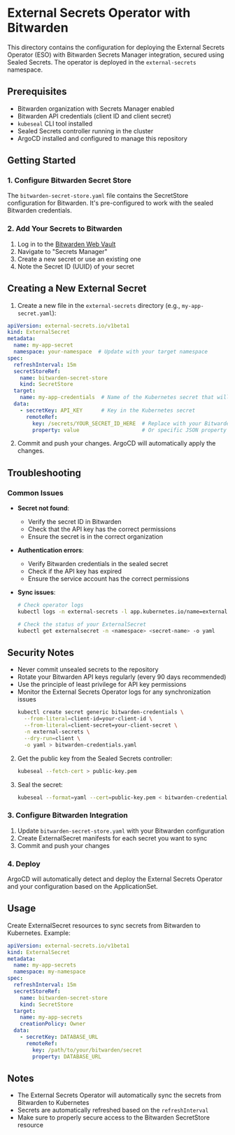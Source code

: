 # External Secrets Operator with Bitwarden

This directory contains the configuration for deploying the External Secrets Operator (ESO) with Bitwarden Secrets Manager integration, secured using Sealed Secrets. The operator is deployed in the `external-secrets` namespace.

## Prerequisites

- Bitwarden organization with Secrets Manager enabled
- Bitwarden API credentials (client ID and client secret)
- `kubeseal` CLI tool installed
- Sealed Secrets controller running in the cluster
- ArgoCD installed and configured to manage this repository

## Getting Started

### 1. Configure Bitwarden Secret Store

The `bitwarden-secret-store.yaml` file contains the SecretStore configuration for Bitwarden. It's pre-configured to work with the sealed Bitwarden credentials.

### 2. Add Your Secrets to Bitwarden

1. Log in to the [Bitwarden Web Vault](https://vault.bitwarden.com/)
2. Navigate to "Secrets Manager"
3. Create a new secret or use an existing one
4. Note the Secret ID (UUID) of your secret

## Creating a New External Secret

1. Create a new file in the `external-secrets` directory (e.g., `my-app-secret.yaml`):

```yaml
apiVersion: external-secrets.io/v1beta1
kind: ExternalSecret
metadata:
  name: my-app-secret
  namespace: your-namespace  # Update with your target namespace
spec:
  refreshInterval: 15m
  secretStoreRef:
    name: bitwarden-secret-store
    kind: SecretStore
  target:
    name: my-app-credentials  # Name of the Kubernetes secret that will be created
  data:
    - secretKey: API_KEY      # Key in the Kubernetes secret
      remoteRef:
        key: /secrets/YOUR_SECRET_ID_HERE  # Replace with your Bitwarden secret ID
        property: value                    # Or specific JSON property if applicable
```

2. Commit and push your changes. ArgoCD will automatically apply the changes.

## Troubleshooting

### Common Issues

- **Secret not found**:
  - Verify the secret ID in Bitwarden
  - Check that the API key has the correct permissions
  - Ensure the secret is in the correct organization

- **Authentication errors**:
  - Verify Bitwarden credentials in the sealed secret
  - Check if the API key has expired
  - Ensure the service account has the correct permissions

- **Sync issues**:
  ```bash
  # Check operator logs
  kubectl logs -n external-secrets -l app.kubernetes.io/name=external-secrets
  
  # Check the status of your ExternalSecret
  kubectl get externalsecret -n <namespace> <secret-name> -o yaml
  ```

## Security Notes

- Never commit unsealed secrets to the repository
- Rotate your Bitwarden API keys regularly (every 90 days recommended)
- Use the principle of least privilege for API key permissions
- Monitor the External Secrets Operator logs for any synchronization issues
   ```bash
   kubectl create secret generic bitwarden-credentials \
     --from-literal=client-id=your-client-id \
     --from-literal=client-secret=your-client-secret \
     -n external-secrets \
     --dry-run=client \
     -o yaml > bitwarden-credentials.yaml
   ```

2. Get the public key from the Sealed Secrets controller:
   ```bash
   kubeseal --fetch-cert > public-key.pem
   ```

3. Seal the secret:
   ```bash
   kubeseal --format=yaml --cert=public-key.pem < bitwarden-credentials.yaml > bitwarden-credentials-sealed.yaml
   ```

### 3. Configure Bitwarden Integration

1. Update `bitwarden-secret-store.yaml` with your Bitwarden configuration
2. Create ExternalSecret manifests for each secret you want to sync
3. Commit and push your changes

### 4. Deploy

ArgoCD will automatically detect and deploy the External Secrets Operator and your configuration based on the ApplicationSet.

## Usage

Create ExternalSecret resources to sync secrets from Bitwarden to Kubernetes. Example:

```yaml
apiVersion: external-secrets.io/v1beta1
kind: ExternalSecret
metadata:
  name: my-app-secrets
  namespace: my-namespace
spec:
  refreshInterval: 15m
  secretStoreRef:
    name: bitwarden-secret-store
    kind: SecretStore
  target:
    name: my-app-secrets
    creationPolicy: Owner
  data:
    - secretKey: DATABASE_URL
      remoteRef:
        key: /path/to/your/bitwarden/secret
        property: DATABASE_URL
```

## Notes

- The External Secrets Operator will automatically sync the secrets from Bitwarden to Kubernetes
- Secrets are automatically refreshed based on the `refreshInterval`
- Make sure to properly secure access to the Bitwarden SecretStore resource
